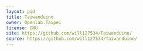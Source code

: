 ```yaml
---
layout: pid
title: Taiwanduino
owner: Openlab.Taipei
license: GNU
site: https://github.com/will127534/Taiwanduino/
source: https://github.com/will127534/Taiwanduino/
---
```

